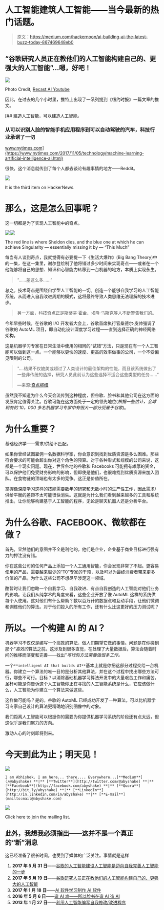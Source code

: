 # 人工智能建筑人工智能——当今最新的热门话题。

> 原文：<https://medium.com/hackernoon/ai-building-ai-the-latest-buzz-today-867469648eb0>

## “谷歌研究人员正在教他们的人工智能构建自己的、更强大的人工智能”…嗯，好吧！

![](img/cf10d0ba5cccec4b1c90c7f06ddc432f.png)

Photo Credit, [Recast.AI Youtube](https://www.youtube.com/watch?v=YXwoyidZm64)

因此，在过去的几个小时里，推特上出现了一系列提到《纽约时报》一篇文章的推文。

[](https://www.nytimes.com/2017/11/05/technology/machine-learning-artificial-intelligence-ai.html) [## 建造人工智能，可以建造人工智能。

### 从可以识别人脸的智能手机应用程序到可以自动驾驶的汽车，科技行业承诺了一切

www.nytimes.com](https://www.nytimes.com/2017/11/05/technology/machine-learning-artificial-intelligence-ai.html) 

很快，这个消息就传到了每个人都去谈论有趣事情的地方——Reddit。

![](img/b3be997ba0d2a7889f57755154e90ed0.png)

It is the third item on HackerNews.

# 那么，这是怎么回事呢？

这一切都是为了实现人工智能中的奇点。

![](img/32a2f7fda6ef194461f8c8f1ae9bcc89.png)![](img/c2cd6a0c97f9b86bfdb56f6dc57a4d98.png)

The red line is where Sheldon dies, and the blue one at which he can achieve Singularity — essentially missing it by — “This Much”

每当有人谈到奇点，我就觉得有必要提一下《生活大爆炸》(Big Bang Theory)中的一集，在这一集里，谢尔登绘制了他将错过多少时间来实现奇点——或者在一个他能够将自己的思想、知识和心智能力转移到一台机器的地方，本质上实现永生。

> “……差这么多……”

总之。技术奇点是围绕自学型人工智能的一切。创造一个能够自我学习的人工智能系统，从而进入自我改进周期的模式，这将最终导致人类思维无法理解的技术进步。

> 另一方面，科技奇点正是斯蒂芬·霍金、埃隆·马斯克等人不断警告我们的。

今年早些时候，在谷歌的 I/O 开发者大会上，谷歌首席执行官桑德尔·皮帅强调了谷歌的 AutoML 项目，即自动化设计深度学习过程——直到选择正确的神经网络架构。

这是机器学习专家在日常生活中使用的相同的“试错”方法，只是现在有一个人工智能可以做到这一点。一个能够以更快的速度、更高的效率做事的公司，一个不受偏见限制的公司。

> "….结果不仅媲美或超过了人类设计的最佳架构的性能，而且该系统做出了一些非传统的选择，研究人员此前认为这些选择不适合这些类型的任务……”
> 
> —来源:[奇点枢纽](https://singularityhub.com/2017/05/31/googles-ai-building-ai-is-a-step-toward-self-improving-ai/)

虽然我不知道为什么今天会流传到这种程度，但谷歌、脸书和其他公司在这方面的发展肯定值得关注。谷歌可能在这方面处于一定的领先地位(*根据一些估计，全球现有的 10，000 多名机器学习专家中有很大一部分受雇于谷歌*)。

# 为什么重要？

基础经济学——需求/供给不匹配。

如果你曾经试图雇佣一名数据科学家，你会意识到找到优质资源是多么困难。那些符合要求的可能会超出你对这个角色的预算。对于各种形式和规模的公司来说，这都是一个现实问题。现在，世界各地的谷歌和 Facebooks 可能拥有雄厚的资金，可以保护他们免受财务影响的影响，但即使是他们，也很难找到优质资源来加入团队。在食物链的顶端也有太多的竞争。这正是价值所在。

掌握像深度学习这样的技能需要数年的研究和无数小时的生产性工作，因此需求/供给平衡的差距不太可能很快消失。这就是为什么我们看到越来越多的工具和系统推出，让你能够构建基于人工智能的程序，无论是聊天机器人还是分析平台。

# 为什么谷歌、FACEBOOK、微软都在做？

首先，显然他们的意图并不全是利他的。他们是企业，企业基于商业目标进行强有力的押注没有错。

你在这些公司的任何产品上添加一个人工通用智能，你会发现非常了不起。更容易使用的产品，需要越来越少的“T0”专家的干预，以及可以为最终消费者带来更多价值的产品。为什么这些公司不想尽早涉足这一领域。

酪暂时让我们忽略一个自我学习、自我改进、有点自我创造的人工智能对他们业务的影响。让我们从纯学术的角度来看，这些企业开放了像 AutoML 这样的系统供每个人使用。这对他们有什么帮助？数以百万计的数据点和互动手段，让他们微调和训练他们的算法。对于他们投入的所有工作，还有什么比这更好的压力测试呢？

# 所以。一个构建 AI 的 AI？

机器学习不仅仅是编写一个高效的算法，做人们期望它做的事情。问题是在你碰到那个“*高效的*算法之前。这涉及到很多直觉，在处理了大量数据后，算法会随着时间的推移而演变和完善——找出“*可行的方法需要做很多工作。*

一个`**intelligent AI that builds AI**`基本上就是你把这部分过程交给一台机器。你建立一个算法的唯一目的是分析其他算法，并在这个过程中找出哪些方法可行，哪些不可行。目标？以消除基础机器学习算法开发中的大量艰苦工作和痛苦。圣杯可能是你告诉这个人工智能你正在寻找的人工智能系统是什么，它应该做什么，人工智能为你建立一个算法来做这些。

这样做可能吗？是的。谷歌的 AutoML 已经成功开发了一种算法，可以比机器学习专家自己设计的算法更精确地识别图像中的对象。

我们距离人工智能可以根据你的需要为你提供机器学习系统的阶段还有点太远，但这似乎是我们努力的方向。

激动人心的时刻即将到来。

# 今天到此为止；明天见！

![](img/1a004115101bd35464186ee7e693a69d.png)

```
I am Abhishek. I am here... there.... Everywhere...[**Medium**](/@abyshake) **|** [**Twitter**](http://twitter.com/@abyshake) **|** [**Facebook**](http://facebook.com/abyshake) **|** [**Quora**](http://bit.ly/abyshake) **|** [**LinkedIn**](http://in.linkedin.com/in/abyshake) **|** [**E-mail**](mailto:mail@abyshake.com)
```

[![](img/7ae1f75c4531aebcbb962bef1645ad9e.png)](https://upscri.be/a5ccb9/)

Click here to join the mailing list.

## 此外，我想我必须指出——这并不是一个真正的“新”消息

这已经准备了很长时间，也受到了媒体的广泛关注。事情就是这样

1.  **2017 年 5 月 31 日**——[谷歌的人工智能建设人工智能是迈向自我完善人工智能的一步](https://singularityhub.com/2017/05/31/googles-ai-building-ai-is-a-step-toward-self-improving-ai/)
2.  **2017 年 5 月 19 日**——[谷歌研究人员正在教他们的人工智能构建自己的、更强大的人工智能](https://sciencealert.com/google-is-improving-its-artificial-intelligence-with-artificial-intelligence)
3.  **2017 年 1 月 18 日**——[AI 软件学习制作 AI 软件](https://www.technologyreview.com/s/603381/ai-software-learns-to-make-ai-software/)
4.  **2016 年 5 月 6 日**——[造 AI 难——所以脸书在造 AI 造 AI](https://www.wired.com/2016/05/facebook-trying-create-ai-can-create-ai/)
5.  **2013 年 1 月 27 日**——[利用人工智能编写自我修改/改进程序](http://www.primaryobjects.com/2013/01/27/using-artificial-intelligence-to-write-self-modifying-improving-programs/)